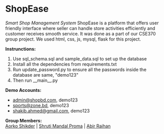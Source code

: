 # ShopEase
_Smart Shop Management System_
ShopEase is a platform that offers user friendly interface where seller can handle store activities efficiently and customer receives smooth service.
It was done as a part of our CSE370 group project. We used html, css, js, mysql, flask for this project.

**Instrunctions:**
1. Use sql_schema.sql and sample_data.sql to set up the database
2. Install all the dependencies from requirements.txt
3. Run update_password.py to ensure all the passwords inside the database are same, "demo123"
4. Then run \_\_main__.py

**Demo Accounts:**
- admin@shopbd.com, demo123
- sports@zone.bd, demo123
- shakib.ahmed@gmail.com, demo123

**Group Members:**  
[Aorko Shikder](https://aleister03.github.io/) | [Shruti Mandal Proma](https://github.com/shrutipromamandal-prog) | [Abir Raihan](https://github.com/abirraihan047)
